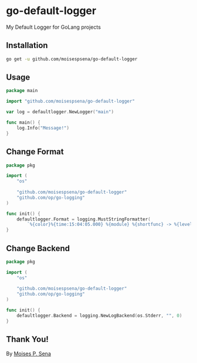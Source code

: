 # go-default-logger
My Default Logger for GoLang projects

## Installation

```bash
go get -u github.com/moisespsena/go-default-logger
```

## Usage

```go
package main

import "github.com/moisespsena/go-default-logger"

var log = defaultlogger.NewLogger("main")

func main() {
	log.Info("Message!")
}
```

## Change Format

```go
package pkg

import (
	"os"
	
	"github.com/moisespsena/go-default-logger"
	"github.com/op/go-logging"
)

func init() {
	defaultlogger.Format = logging.MustStringFormatter(
		`%{color}%{time:15:04:05.000} %{module} %{shortfunc} -> %{level:.4s} %{id:03x}%{color:reset} %{message}`)
}
```

## Change Backend

```go
package pkg

import (
	"os"
	
	"github.com/moisespsena/go-default-logger"
	"github.com/op/go-logging"
)

func init() {
	defaultlogger.Backend = logging.NewLogBackend(os.Stderr, "", 0)
}
```

## Thank You!

By [Moises P. Sena](https://github.com/moisespsena)